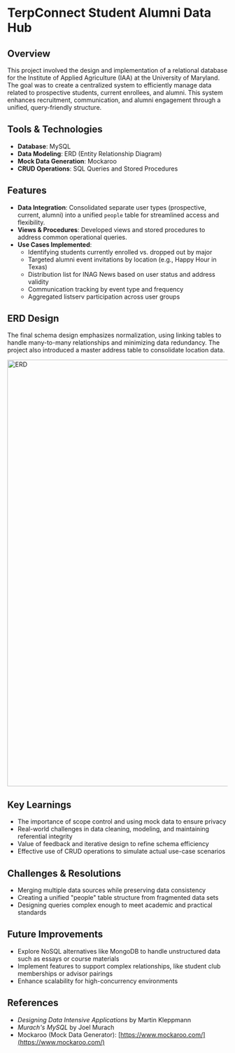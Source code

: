 # TerpConnect Student Alumni Data Hub

## Overview
This project involved the design and implementation of a relational database for the Institute of Applied Agriculture (IAA) at the University of Maryland. The goal was to create a centralized system to efficiently manage data related to prospective students, current enrollees, and alumni. This system enhances recruitment, communication, and alumni engagement through a unified, query-friendly structure.

## Tools & Technologies
- **Database**: MySQL  
- **Data Modeling**: ERD (Entity Relationship Diagram)  
- **Mock Data Generation**: Mockaroo  
- **CRUD Operations**: SQL Queries and Stored Procedures

## Features
- **Data Integration**: Consolidated separate user types (prospective, current, alumni) into a unified `people` table for streamlined access and flexibility.
- **Views & Procedures**: Developed views and stored procedures to address common operational queries.
- **Use Cases Implemented**:
  - Identifying students currently enrolled vs. dropped out by major
  - Targeted alumni event invitations by location (e.g., Happy Hour in Texas)
  - Distribution list for INAG News based on user status and address validity
  - Communication tracking by event type and frequency
  - Aggregated listserv participation across user groups


## ERD Design
The final schema design emphasizes normalization, using linking tables to handle many-to-many relationships and minimizing data redundancy. The project also introduced a master address table to consolidate location data.

<img width="976" alt="ERD" src="https://github.com/user-attachments/assets/d3ee135f-3086-4de2-bd3f-fabaad7b7111" />

## Key Learnings
- The importance of scope control and using mock data to ensure privacy
- Real-world challenges in data cleaning, modeling, and maintaining referential integrity
- Value of feedback and iterative design to refine schema efficiency
- Effective use of CRUD operations to simulate actual use-case scenarios

## Challenges & Resolutions
- Merging multiple data sources while preserving data consistency
- Creating a unified "people" table structure from fragmented data sets
- Designing queries complex enough to meet academic and practical standards

## Future Improvements
- Explore NoSQL alternatives like MongoDB to handle unstructured data such as essays or course materials
- Implement features to support complex relationships, like student club memberships or advisor pairings
- Enhance scalability for high-concurrency environments

## References
- *Designing Data Intensive Applications* by Martin Kleppmann
- *Murach's MySQL* by Joel Murach
- Mockaroo (Mock Data Generator): [https://www.mockaroo.com/](https://www.mockaroo.com/)
